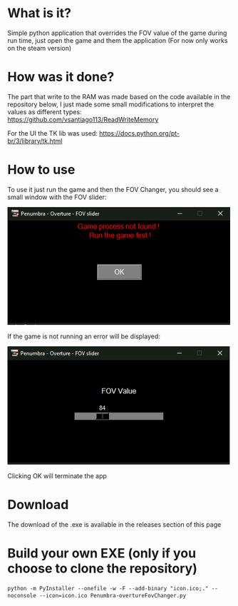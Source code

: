 # What is it?
Simple python application that overrides the FOV value of the game during run time, just open the game and them the application (For now only works on the steam version)

# How was it done?
The part that write to the RAM was made based on the code available in the repository below, I just made some small modifications to interpret the values as different types:
https://github.com/vsantiago113/ReadWriteMemory

For the UI the TK lib was used:
https://docs.python.org/pt-br/3/library/tk.html

# How to use
To use it just run the game and then the FOV Changer, you should see a small window with the FOV slider:

![alt text](https://github.com/rod-amorim/Penumbra-overtureFovChanger/blob/main/Main_screen.PNG)

If the game is not running an error will be displayed:

![alt text](https://github.com/rod-amorim/Penumbra-overtureFovChanger/blob/main/Main_screen_error.PNG)

Clicking OK will terminate the app

# Download

The download of the .exe is available in the releases section of this page

# Build your own EXE (only if you choose to clone the repository)
```
python -m PyInstaller --onefile -w -F --add-binary "icon.ico;." --noconsole --icon=icon.ico Penumbra-overtureFovChanger.py
```
